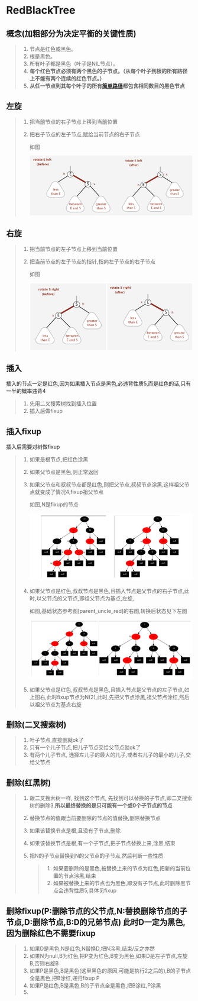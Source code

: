 # RedBlackTree

## 概念(加粗部分为决定平衡的关键性质)

> 1. 节点是红色或黑色。
> 2. 根是黑色。
> 3. 所有叶子都是黑色（叶子是NIL节点）。
> 4. **每个红色节点必须有两个黑色的子节点。（从每个叶子到根的所有路径上不能有两个连续的红色节点。）**
> 5. **从任一节点到其每个叶子的所有[简单路径](https://zh.wikipedia.org/wiki/%E9%81%93%E8%B7%AF_(%E5%9B%BE%E8%AE%BA))都包含相同数目的黑色节点**

## 左旋

> 1. 把当前节点的右子节点上移到当前位置
>
> 2. 把右子节点的左子节点,赋给当前节点的右子节点
>
>    如图
>
>    ![left_rotate](picture/left_rotate.png)

## 右旋

> 1. 把当前节点的左子节点上移到当前位置
>
> 2. 把当前节点的左子节点的指针,指向左子节点的右子节点
>
>    如图
>
>    ![right_rotate](picture/right_rotate.png)

## 插入

 插入的节点一定是红色,因为如果插入节点是黑色,必违背性质5,而是红色的话,只有一半的概率违背4

> 1. 先用二叉搜索树找到插入位置
> 2. 插入后做fixup

## 插入fixup

插入后需要对树做fixup

> 1. 如果是根节点,把红色涂黑
>
> 2. 如果父节点是黑色,则正常返回
>
> 3. 如果父节点和叔叔节点都是红色,则把父节点,叔叔节点涂黑,这样祖父节点就变成了情况4,fixup祖父节点
>
>    如图,N是fixup的节点
>
>    ![parent_uncle_red](picture/parent_uncle_red.png)
>
> 4. 如果父节点是红色,叔叔节点是黑色,且插入节点是父节点的右子节点,此时,以父节点的父节点,即祖父节点为基点,左旋,
>
>    如图,基础状态参考图[parent_uncle_red]的右图,转换后状态见下左图
>
>    ![parent_red_uncle_black_insert_right](picture/parent_red_uncle_black_insert_right.png)
>
> 5. 如果父节点是红色,叔叔节点是黑色,且插入节点是父节点的左子节点,如上图右,此时fixup节点为N(2),此时,先把父节点涂黑,祖父节点涂红,然后以祖父节点为基点右旋

## 删除(二叉搜索树)

> 1. 叶子节点,直接删就ok了
> 2. 只有一个儿子节点,把儿子节点交给父节点就ok了
> 3. 有两个儿子节点, 选择左儿子的最大的儿子,或者右儿子的最小的儿子,交给父节点

## 删除(红黑树)

> 1. 跟二叉搜索树一样, 找到这个节点, 先找到可以替换的子节点,即二叉搜索树的删除3,**所以最终替换的是只可能有一个或0个子节点的节点**
>
> 2. 替换节点的值跟当前要删除的节点的值替换,删除替换节点
>
> 3. 如果该替换节点是根,且没有子节点,删除
>
> 4. 如果该替换节点是根,有一个子节点,把子节点替换上来,涂黑,结束
>
> 5. 把N的子节点替换到N的父节点的子节点,然后判断一些性质
>
>    > 1. 如果要删除的是黑色,被替换上来的节点为红色,把新的当前位置的节点涂黑,结束
>    > 2. 如果被替换上来的节点也为黑色,即没有子节点,此时删除黑节点会违背性质5,具体见fixup

## 删除fixup(P:删除节点的父节点,N:替换删除节点的子节点,D:删除节点,B:D的兄弟节点) 此时D一定为黑色,因为删除红色不需要fixup

> 1. 如果D是黑色,N是红色,N替换D,把N涂黑,结束/反之亦然
> 2. 如果N为null,B为红色,把P变为红色,B变为黑色,如果D是左子节点,左旋B,否则右旋B
> 3. 如果P是黑色,B是黑色(这里黑色的原因,可能是执行2之后的),B的子节点全是黑色,把B涂红,递归fixup P
> 4. 如果P是红色,B是黑色,B的子节点全是黑色,把B涂红,P涂黑
> 5. 